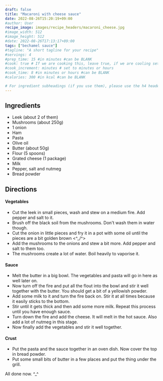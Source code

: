 ```yaml
---
draft: false
title: "Macaroni with cheese sauce"
date: 2022-08-26T15:20:19+09:00
#author: User
recipe_image: images/recipe_headers/macaroni_cheese.jpg
#image_width: 512
#image_height: 512
#date: 2022-08-26T17:13:17+09:00
tags: ["bechamel sauce"]
#tagline: "A short tagline for your recipe"
#servings: 4
#prep_time: 15 #in minutes #can be BLANK
#cook: true # If we are cooking this, leave true, if we are cooling set to false
#cook_increment: minutes # set to minutes or hours
#cook_time: 8 #in minutes or hours #can be BLANK
#calories: 300 #in kcal #can be BLANK

# For ingredient subheadings (if you use them), please use the h4 header.  For print view I have those elements targeted
---
```


## Ingredients

* Leek (about 2 of them)
* Mushrooms (about 250g)
* 1 onion
* Ham
* Pasta
* Olive oil
* Butter (about 50g)
* Flour (5 spoons)
* Grated cheese (1 package)
* Milk
* Pepper, salt and nutmeg
* Bread powder


## Directions

#### Vegetables

* Cut the leek in small pieces, wash and stew on a medium fire. Add pepper and salt to it.
* Brush off the black soil from the mushrooms. Don't wash them in water though.
* Cut the onion in little pieces and fry it in a pot with some oil until the pieces are a bit golden brown <^_/^>
* Add the mushrooms to the onions and stew a bit more. Add pepper and salt to them too.
* The mushrooms create a lot of water. Boil heavily to vaporise it.

#### Sauce

* Melt the butter in a big bowl. The vegetables and pasta will go in here as well later on.
* Now turn off the fire and put all the flout into the bowl and stir it well together with the butter. You should get a bit of a yellowish powder.
* Add some milk to it and turn the fire back on. Stir it at all times because it easily sticks to the bottom.
* Stir until it gets thick and then add some more milk. Repeat this process until you have enough sauce.
* Turn down the fire and add the cheese. It will melt in the hot sauce. Also add a lot of nutmeg in this stage.
* Now finally add the vegetables and stir it well together.

#### Crust

* Put the pasta and the sauce together in an oven dish. Now cover the top in bread powder.
* Put some small bits of butter in a few places and put the thing under the grill.

All done now. ^_^
